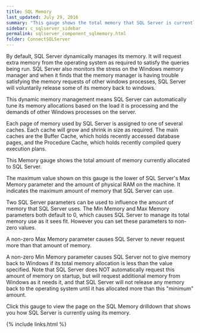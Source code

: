 ```yaml
---
title: ﻿SQL Memory
last_updated: July 29, 2016
summary: "This gauge shows the total memory that SQL Server is currently using scaled against the maximum amount of memory it can use."
sidebar: c_sqlserver_sidebar
permalink: sqlserver_component_sqlmemory.html
folder: ConnectSQLServer
---
```



<p>By default, SQL Server dynamically manages its memory. It will
 request extra memory from the operating system as required to satisfy
 the queries being run. SQL Server also monitors the stress on the
 Windows memory manager and when it finds that the memory manager is having
 trouble satisfying the memory requests of other windows processes, SQL Server
 will voluntarily release some of its memory back to windows.</p>

<p>This dynamic memory management means SQL Server can automatically
 tune its memory allocations based on the load it is processing and the
 demands of other Windows processes on the server.</p>

<p>Each page of memory used by SQL Server is assigned to one of several
 caches. Each cache will grow and shrink in size as required.
 The main caches are the <uicontrol>Buffer Cache</uicontrol>, which holds recently
 accessed database pages, and the <uicontrol>Procedure Cache</uicontrol>, which
 holds recently compiled query execution plans.</p>

<p>This Memory gauge shows the total amount of memory currently allocated
 to SQL Server.</p>

<p>The maximum value shown on this gauge is the lower of SQL Server's
 <uicontrol>Max Memory</uicontrol> parameter and the amount of <uicontrol>physical
 RAM</uicontrol> on the machine. It indicates the maximum amount of memory
 that SQL Server can use.</p>

<p>Two SQL Server parameters can be used to influence the amount of
 memory that SQL Server uses. The <uicontrol>Min Memory</uicontrol> and
 <uicontrol>Max Memory</uicontrol> parameters both default to <uicontrol>0</uicontrol>,
 which causes SQL Server to manage its total memory use as it sees
 fit. However you can set these parameters to non-zero values.</p>

<p>A non-zero <uicontrol>Max Memory</uicontrol> parameter causes SQL Server
 to never request more than that amount of memory.</p>

<p>A non-zero <uicontrol>Min Memory</uicontrol> parameter causes SQL Server
 not to give memory back to Windows if its total memory allocation is less
 than the value specified. Note that SQL Server does NOT
 automatically request this amount of memory on startup, but will request
 additional memory from Windows as it needs it, and that SQL Server
 will not release any memory back to the operating system until it has
 allocated more than this "minimum" amount.</p>

<p>Click this gauge to view the page on the SQL Memory drilldown that shows
 you how SQL Server is currently using its memory.</p>

 {% include links.html %}
